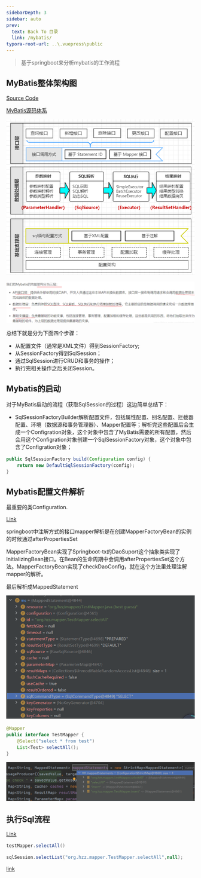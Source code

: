 ```yaml
---
sidebarDepth: 3
sidebar: auto
prev:
  text: Back To 目录
  link: /mybatis/
typora-root-url: ..\.vuepress\public
---
```




> 基于springboot来分析mybatis的工作流程

## MyBatis整体架构图

[Source Code](https://github.com/Q10Viking/learncode/tree/main/mybatis/_11_springboot_mybatis_source_code)

[MyBatis源码体系](https://www.processon.com/view/link/5f5075eaf346fb7afd409dd6)

<common-progresson-snippet src="https://www.processon.com/view/link/5f5075eaf346fb7afd409dd6"/>

![img](/images/mybatis/1520)

![img](/images/mybatis/1522)

总结下就是分为下面四个步骤：

- 从配置文件（通常是XML文件）得到SessionFactory;
- 从SessionFactory得到SqlSession；
- 通过SqlSession进行CRUD和事务的操作；
- 执行完相关操作之后关闭Session。



## Mybatis的启动

对于MyBatis启动的流程（获取SqlSession的过程）这边简单总结下：

- SqlSessionFactoryBuilder解析配置文件，包括属性配置、别名配置、拦截器配置、环境（数据源和事务管理器）、Mapper配置等；解析完这些配置后会生成一个Configration对象，这个对象中包含了MyBatis需要的所有配置，然后会用这个Configration对象创建一个SqlSessionFactory对象，这个对象中包含了Configration对象；

```java
public SqlSessionFactory build(Configuration config) {
    return new DefaultSqlSessionFactory(config);
}
```



## Mybatis配置文件解析

最重要的类Configuration.

[Link](https://www.processon.com/view/link/642d1c4ff83a045cbc146e41)

<common-progresson-snippet src="https://www.processon.com/view/link/642d1c4ff83a045cbc146e41"/>

springboot中注解方式的接口mapper解析是在创建MapperFactoryBean的实例的时候通过afterPropertiesSet

MapperFactoryBean实现了Springboot-tx的DaoSuport这个抽象类实现了InitializingBean接口。在Bean的生命周期中会调用afterPropertiesSet这个方法。MapperFactoryBean实现了checkDaoConfig，就在这个方法里处理注解mapper的解析。

最后解析成MappedStatement

![image-20230405145003012](/images/mybatis/image-20230405145003012.png)

```java
@Mapper
public interface TestMapper {
    @Select("select * from test")
    List<Test> selectAll();
}
```

![image-20230405145705035](/images/mybatis/image-20230405145705035.png)



## 执行Sql流程

[Link](https://www.processon.com/view/link/642d3962847e3938662d69f6)

<common-progresson-snippet src="https://www.processon.com/view/link/642d3962847e3938662d69f6"/>

```java
testMapper.selectAll()
```

```java
sqlSession.selectList("org.hzz.mapper.TestMapper.selectAll",null);
```



[link](https://www.processon.com/view/link/5efc23966376891e81f2a37e)

<common-progresson-snippet src="https://www.processon.com/view/link/5efc23966376891e81f2a37e"/>











